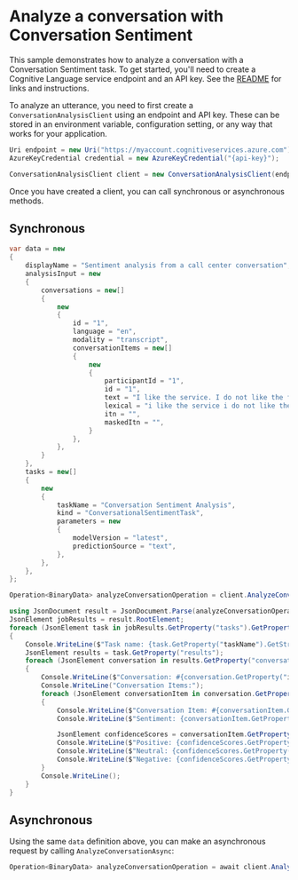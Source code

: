 # Analyze a conversation with Conversation Sentiment

This sample demonstrates how to analyze a conversation with a Conversation Sentiment task. To get started, you'll need to create a Cognitive Language service endpoint and an API key. See the [README](https://github.com/Azure/azure-sdk-for-net/blob/main/sdk/cognitivelanguage/Azure.AI.Language.Conversations/README.md) for links and instructions.

To analyze an utterance, you need to first create a `ConversationAnalysisClient` using an endpoint and API key. These can be stored in an environment variable, configuration setting, or any way that works for your application.

```C# Snippet:ConversationAnalysisClient_Create
Uri endpoint = new Uri("https://myaccount.cognitiveservices.azure.com");
AzureKeyCredential credential = new AzureKeyCredential("{api-key}");

ConversationAnalysisClient client = new ConversationAnalysisClient(endpoint, credential);
```

Once you have created a client, you can call synchronous or asynchronous methods.

## Synchronous

```C# Snippet:AnalyzeConversation_ConversationSentiment
var data = new
{
    displayName = "Sentiment analysis from a call center conversation",
    analysisInput = new
    {
        conversations = new[]
        {
            new
            {
                id = "1",
                language = "en",
                modality = "transcript",
                conversationItems = new[]
                {
                    new
                    {
                        participantId = "1",
                        id = "1",
                        text = "I like the service. I do not like the food",
                        lexical = "i like the service i do not like the food",
                        itn = "",
                        maskedItn = "",
                    }
                },
            },
        }
    },
    tasks = new[]
    {
        new
        {
            taskName = "Conversation Sentiment Analysis",
            kind = "ConversationalSentimentTask",
            parameters = new
            {
                modelVersion = "latest",
                predictionSource = "text",
            },
        },
    },
};

Operation<BinaryData> analyzeConversationOperation = client.AnalyzeConversation(WaitUntil.Completed, RequestContent.Create(data));

using JsonDocument result = JsonDocument.Parse(analyzeConversationOperation.Value.ToStream());
JsonElement jobResults = result.RootElement;
foreach (JsonElement task in jobResults.GetProperty("tasks").GetProperty("items").EnumerateArray())
{
    Console.WriteLine($"Task name: {task.GetProperty("taskName").GetString()}");
    JsonElement results = task.GetProperty("results");
    foreach (JsonElement conversation in results.GetProperty("conversations").EnumerateArray())
    {
        Console.WriteLine($"Conversation: #{conversation.GetProperty("id").GetString()}");
        Console.WriteLine("Conversation Items:");
        foreach (JsonElement conversationItem in conversation.GetProperty("conversationItems").EnumerateArray())
        {
            Console.WriteLine($"Conversation Item: #{conversationItem.GetProperty("id").GetString()}");
            Console.WriteLine($"Sentiment: {conversationItem.GetProperty("sentiment").GetString()}");

            JsonElement confidenceScores = conversationItem.GetProperty("confidenceScores");
            Console.WriteLine($"Positive: {confidenceScores.GetProperty("positive").GetSingle()}");
            Console.WriteLine($"Neutral: {confidenceScores.GetProperty("neutral").GetSingle()}");
            Console.WriteLine($"Negative: {confidenceScores.GetProperty("negative").GetSingle()}");
        }
        Console.WriteLine();
    }
}
```

## Asynchronous

Using the same `data` definition above, you can make an asynchronous request by calling `AnalyzeConversationAsync`:

```C# Snippet:AnalyzeConversationAsync_ConversationSentiment
Operation<BinaryData> analyzeConversationOperation = await client.AnalyzeConversationAsync(WaitUntil.Completed, RequestContent.Create(data));
```